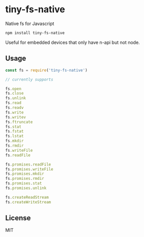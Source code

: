 # tiny-fs-native

Native fs for Javascript

```
npm install tiny-fs-native
```

Useful for embedded devices that only have n-api but not node.


## Usage

``` js
const fs = require('tiny-fs-native')

// currently supports

fs.open
fs.close
fs.unlink
fs.read
fs.readv
fs.write
fs.writev
fs.ftruncate
fs.stat
fs.fstat
fs.lstat
fs.mkdir
fs.rmdir
fs.writeFile
fs.readFile

fs.promises.readFile
fs.promises.writeFile
fs.promises.mkdir
fs.promises.rmdir
fs.promises.stat
fs.promises.unlink

fs.createReadStream
fs.createWriteStream
```

## License

MIT

